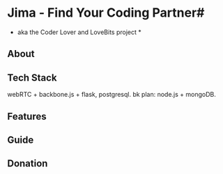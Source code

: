 # Jima - Find Your Coding Partner#
* aka the Coder Lover and LoveBits project *

About
-----

Tech Stack
----------
webRTC + backbone.js + flask, postgresql.
bk plan: node.js + mongoDB.

Features
--------


Guide
-----


Donation
--------
